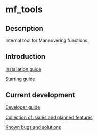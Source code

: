 # mf_tools

Description
--------------
Internal tool for Maneuvering functions

Introduction
-------------
[Installation guide](https://confluence.auto.continental.cloud/pages/viewpage.action?pageId=1168343127)

[Starting guide](https://confluence.auto.continental.cloud/pages/viewpage.action?pageId=1595957812)

Current development
-------------
[Developer guide](https://confluence.auto.continental.cloud/display/PLP/Developers+Guide)

[Collection of issues and planned features](https://confluence.auto.continental.cloud/display/PLP/Issues+and+feature+developments)

[Known bugs and solutions](https://confluence.auto.continental.cloud/display/PLP/Known+bugs+and+solutions)

